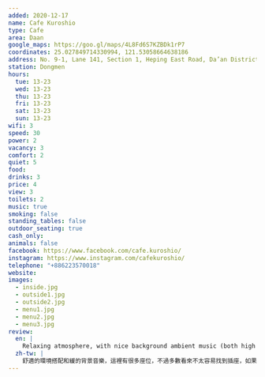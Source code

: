 ```yaml
---
added: 2020-12-17
name: Cafe Kuroshio
type: Cafe
area: Daan
google_maps: https://goo.gl/maps/4L8Fd6S7KZBDk1rP7
coordinates: 25.027849714330994, 121.53058664638186
address: No. 9-1, Lane 141, Section 1, Heping East Road, Da’an District, Taipei City, Taiwan 106
station: Dongmen
hours:
  tue: 13-23
  wed: 13-23
  thu: 13-23
  fri: 13-23
  sat: 13-23
  sun: 13-23
wifi: 3
speed: 30
power: 2
vacancy: 3
comfort: 2
quiet: 5
food: 
drinks: 3
price: 4
view: 3
toilets: 2
music: true
smoking: false
standing_tables: false
outdoor_seating: true
cash_only: 
animals: false
facebook: https://www.facebook.com/cafe.kuroshio/
instagram: https://www.instagram.com/cafekuroshio/
telephone: "+886223570018"
website: 
images:
  - inside.jpg
  - outside1.jpg
  - outside2.jpg
  - menu1.jpg
  - menu2.jpg
  - menu3.jpg
review:
  en: |
    Relaxing atmosphere, with nice background ambient music (both high and low tempo). There are many tables, but most seem to not have access to power. If you need power you should try to get a counter seat. The outdoor seating area is large, and looks like a great option when the weather is nice. Good drinks selection and very reasonable prices! One minor downside might be that most of the chairs are quite hard, and perhaps not very comfortable for extended stays.
  zh-tw: |
    舒適的環境搭配和緩的背景音樂，這裡有很多座位，不過多數看來不太容易找到插座，如果你需要充電，可能需要選擇吧台座位。戶外座位區很大，天氣好的時候應該很不錯，有很多很棒的飲料選擇，價格也很實惠！一個小缺點是大部分的椅子太硬了，不確定是否能久待。
---
```

